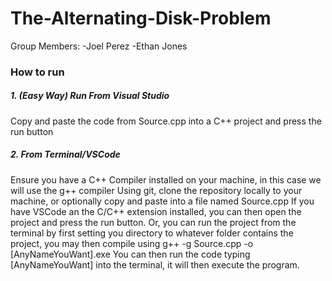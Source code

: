 # The-Alternating-Disk-Problem
Group Members: 
-Joel Perez
-Ethan Jones
### How to run 
##### 1. (Easy Way) Run From Visual Studio
Copy and paste the code from Source.cpp into a C++ project and press the run button

##### 2. From Terminal/VSCode
Ensure you have a C++ Compiler installed on your machine, in this case we will use the g++ compiler
Using git, clone the repository locally to your machine, or optionally copy and paste into a file named Source.cpp
If you have VSCode an the C/C++ extension installed, you can then open the project and press the run button.
Or, you can run the project from the terminal by first setting you directory to whatever folder contains the project, you may then compile using g++ -g Source.cpp -o [AnyNameYouWant].exe
You can then run the code typing [AnyNameYouWant] into the terminal, it will then execute the program.
